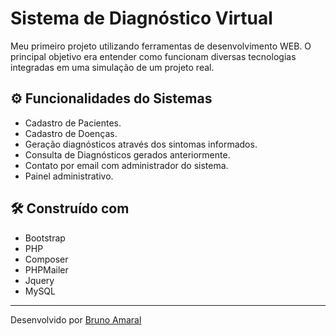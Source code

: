 # Sistema de Diagnóstico Virtual

Meu primeiro projeto utilizando ferramentas de desenvolvimento WEB. O principal objetivo era entender como funcionam diversas tecnologias integradas em uma simulação de um projeto real.

## ⚙️ Funcionalidades do Sistemas

- Cadastro de Pacientes.
- Cadastro de Doenças.
- Geração diagnósticos através dos sintomas informados.
- Consulta de Diagnósticos gerados anteriormente.
- Contato por email com administrador do sistema.
- Painel administrativo.

## 🛠️ Construído com

* Bootstrap
* PHP
* Composer
* PHPMailer
* Jquery
* MySQL


---
Desenvolvido por [Bruno Amaral](https://github.com/brunomrl)

